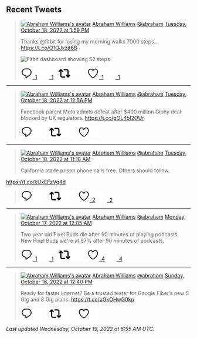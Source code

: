 ## Recent Tweets

> [![Abraham Williams's avatar](https://pbs.twimg.com/profile_images/897079141719195648/_mvh-QJH_mini.jpg)](https://twitter.com/abraham) [Abraham Williams](https://twitter.com/abraham) [@abraham](https://twitter.com/abraham) [Tuesday, October 18, 2022 at 1:59 PM](https://twitter.com/abraham/status/1582370808319524865)
>
> Thanks @fitbit for losing my morning walks 7000 steps... https://t.co/Q1QJxzjt6B
>
> ![Fitbit dashboard showing 52 steps](https://pbs.twimg.com/media/FfW1lBVWAAIaqgl.jpg)
>
> [![Reply](./images/reply_light.svg#gh-light-mode-only "Reply")&ensp;1](https://twitter.com/intent/tweet?in_reply_to=1582370808319524865#gh-light-mode-only)[![Reply](./images/reply.svg#gh-dark-mode-only "Reply")&ensp;1](https://twitter.com/intent/tweet?in_reply_to=1582370808319524865#gh-dark-mode-only)&emsp;[![Retweet](./images/retweet_light.svg#gh-light-mode-only "Retweet")](https://twitter.com/intent/retweet?tweet_id=1582370808319524865#gh-light-mode-only)[![Retweet](./images/retweet.svg#gh-dark-mode-only "Retweet")](https://twitter.com/intent/retweet?tweet_id=1582370808319524865#gh-dark-mode-only)&emsp;[![Like](./images/like_light.svg#gh-light-mode-only "Like")&ensp;1](https://twitter.com/intent/favorite?tweet_id=1582370808319524865#gh-light-mode-only)[![Like](./images/like.svg#gh-dark-mode-only "Like")&ensp;1](https://twitter.com/intent/favorite?tweet_id=1582370808319524865#gh-dark-mode-only)


---

> [![Abraham Williams's avatar](https://pbs.twimg.com/profile_images/897079141719195648/_mvh-QJH_mini.jpg)](https://twitter.com/abraham) [Abraham Williams](https://twitter.com/abraham) [@abraham](https://twitter.com/abraham) [Tuesday, October 18, 2022 at 12:56 PM](https://twitter.com/abraham/status/1582355031608594433)
>
> Facebook parent Meta admits defeat after $400 million Giphy deal blocked by UK regulators.
https://t.co/gOL4bI2OUr
>
> [![Reply](./images/reply_light.svg#gh-light-mode-only "Reply")](https://twitter.com/intent/tweet?in_reply_to=1582355031608594433#gh-light-mode-only)[![Reply](./images/reply.svg#gh-dark-mode-only "Reply")](https://twitter.com/intent/tweet?in_reply_to=1582355031608594433#gh-dark-mode-only)&emsp;[![Retweet](./images/retweet_light.svg#gh-light-mode-only "Retweet")](https://twitter.com/intent/retweet?tweet_id=1582355031608594433#gh-light-mode-only)[![Retweet](./images/retweet.svg#gh-dark-mode-only "Retweet")](https://twitter.com/intent/retweet?tweet_id=1582355031608594433#gh-dark-mode-only)&emsp;[![Like](./images/like_light.svg#gh-light-mode-only "Like")](https://twitter.com/intent/favorite?tweet_id=1582355031608594433#gh-light-mode-only)[![Like](./images/like.svg#gh-dark-mode-only "Like")](https://twitter.com/intent/favorite?tweet_id=1582355031608594433#gh-dark-mode-only)


---

> [![Abraham Williams's avatar](https://pbs.twimg.com/profile_images/897079141719195648/_mvh-QJH_mini.jpg)](https://twitter.com/abraham) [Abraham Williams](https://twitter.com/abraham) [@abraham](https://twitter.com/abraham) [Tuesday, October 18, 2022 at 11:18 AM](https://twitter.com/abraham/status/1582330178411241472)
>
> California made prison phone calls free. Others should follow. 

https://t.co/kUxEFzVq4d
>
> [![Reply](./images/reply_light.svg#gh-light-mode-only "Reply")](https://twitter.com/intent/tweet?in_reply_to=1582330178411241472#gh-light-mode-only)[![Reply](./images/reply.svg#gh-dark-mode-only "Reply")](https://twitter.com/intent/tweet?in_reply_to=1582330178411241472#gh-dark-mode-only)&emsp;[![Retweet](./images/retweet_light.svg#gh-light-mode-only "Retweet")](https://twitter.com/intent/retweet?tweet_id=1582330178411241472#gh-light-mode-only)[![Retweet](./images/retweet.svg#gh-dark-mode-only "Retweet")](https://twitter.com/intent/retweet?tweet_id=1582330178411241472#gh-dark-mode-only)&emsp;[![Like](./images/like_light.svg#gh-light-mode-only "Like")&ensp;2](https://twitter.com/intent/favorite?tweet_id=1582330178411241472#gh-light-mode-only)[![Like](./images/like.svg#gh-dark-mode-only "Like")&ensp;2](https://twitter.com/intent/favorite?tweet_id=1582330178411241472#gh-dark-mode-only)


---

> [![Abraham Williams's avatar](https://pbs.twimg.com/profile_images/897079141719195648/_mvh-QJH_mini.jpg)](https://twitter.com/abraham) [Abraham Williams](https://twitter.com/abraham) [@abraham](https://twitter.com/abraham) [Monday, October 17, 2022 at 12:05 AM](https://twitter.com/abraham/status/1581798469165289472)
>
> Two year old Pixel Buds die after 90 minutes of playing podcasts. New Pixel Buds we're at 97% after 90 minutes of podcasts.
>
> [![Reply](./images/reply_light.svg#gh-light-mode-only "Reply")&ensp;1](https://twitter.com/intent/tweet?in_reply_to=1581798469165289472#gh-light-mode-only)[![Reply](./images/reply.svg#gh-dark-mode-only "Reply")&ensp;1](https://twitter.com/intent/tweet?in_reply_to=1581798469165289472#gh-dark-mode-only)&emsp;[![Retweet](./images/retweet_light.svg#gh-light-mode-only "Retweet")](https://twitter.com/intent/retweet?tweet_id=1581798469165289472#gh-light-mode-only)[![Retweet](./images/retweet.svg#gh-dark-mode-only "Retweet")](https://twitter.com/intent/retweet?tweet_id=1581798469165289472#gh-dark-mode-only)&emsp;[![Like](./images/like_light.svg#gh-light-mode-only "Like")&ensp;4](https://twitter.com/intent/favorite?tweet_id=1581798469165289472#gh-light-mode-only)[![Like](./images/like.svg#gh-dark-mode-only "Like")&ensp;4](https://twitter.com/intent/favorite?tweet_id=1581798469165289472#gh-dark-mode-only)


---

> [![Abraham Williams's avatar](https://pbs.twimg.com/profile_images/897079141719195648/_mvh-QJH_mini.jpg)](https://twitter.com/abraham) [Abraham Williams](https://twitter.com/abraham) [@abraham](https://twitter.com/abraham) [Sunday, October 16, 2022 at 12:40 PM](https://twitter.com/abraham/status/1581626243426168833)
>
> Ready for faster internet? Be a trusted tester for Google Fiber’s new 5 Gig and 8 Gig plans. https://t.co/uGkOHwG0kp
>
> [![Reply](./images/reply_light.svg#gh-light-mode-only "Reply")](https://twitter.com/intent/tweet?in_reply_to=1581626243426168833#gh-light-mode-only)[![Reply](./images/reply.svg#gh-dark-mode-only "Reply")](https://twitter.com/intent/tweet?in_reply_to=1581626243426168833#gh-dark-mode-only)&emsp;[![Retweet](./images/retweet_light.svg#gh-light-mode-only "Retweet")](https://twitter.com/intent/retweet?tweet_id=1581626243426168833#gh-light-mode-only)[![Retweet](./images/retweet.svg#gh-dark-mode-only "Retweet")](https://twitter.com/intent/retweet?tweet_id=1581626243426168833#gh-dark-mode-only)&emsp;[![Like](./images/like_light.svg#gh-light-mode-only "Like")](https://twitter.com/intent/favorite?tweet_id=1581626243426168833#gh-light-mode-only)[![Like](./images/like.svg#gh-dark-mode-only "Like")](https://twitter.com/intent/favorite?tweet_id=1581626243426168833#gh-dark-mode-only)


_Last updated Wednesday, October 19, 2022 at 6:55 AM UTC._
